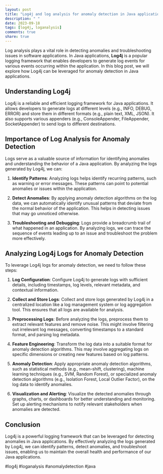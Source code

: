 ```yaml
---
layout: post
title: "Log4j and log analysis for anomaly detection in Java applications"
description: " "
date: 2023-09-18
tags: [log4j, loganalysis]
comments: true
share: true
---
```


Log analysis plays a vital role in detecting anomalies and troubleshooting issues in software applications. In Java applications, **Log4j** is a popular logging framework that enables developers to generate log events for various events occurring within the application. In this blog post, we will explore how Log4j can be leveraged for anomaly detection in Java applications.

## Understanding Log4j

Log4j is a reliable and efficient logging framework for Java applications. It allows developers to generate logs at different levels (e.g., INFO, DEBUG, ERROR) and store them in different formats (e.g., plain text, XML, JSON). It also supports various appenders (e.g., ConsoleAppender, FileAppender, SocketAppender) to send logs to different destinations.

## Importance of Log Analysis for Anomaly Detection

Logs serve as a valuable source of information for identifying anomalies and understanding the behavior of a Java application. By analyzing the logs generated by Log4j, we can:

1. **Identify Patterns**: Analyzing logs helps identify recurring patterns, such as warning or error messages. These patterns can point to potential anomalies or issues within the application.

2. **Detect Anomalies**: By applying anomaly detection algorithms on the log data, we can automatically identify unusual patterns that deviate from the normal behavior of the application. This helps in detecting issues that may go unnoticed otherwise.

3. **Troubleshooting and Debugging**: Logs provide a breadcrumb trail of what happened in an application. By analyzing logs, we can trace the sequence of events leading up to an issue and troubleshoot the problem more effectively.

## Analyzing Log4j Logs for Anomaly Detection

To leverage Log4j logs for anomaly detection, we need to follow these steps:

1. **Log Configuration**: Configure Log4j to generate logs with sufficient details, including timestamps, log levels, relevant metadata, and contextual information.

2. **Collect and Store Logs**: Collect and store logs generated by Log4j in a centralized location like a log management system or log aggregation tool. This ensures that all logs are available for analysis.

3. **Preprocessing Logs**: Before analyzing the logs, preprocess them to extract relevant features and remove noise. This might involve filtering out irrelevant log messages, converting timestamps to a standard format, and parsing log metadata.

4. **Feature Engineering**: Transform the log data into a suitable format for anomaly detection algorithms. This may involve aggregating logs on specific dimensions or creating new features based on log patterns.

5. **Anomaly Detection**: Apply appropriate anomaly detection algorithms, such as statistical methods (e.g., mean-shift, clustering), machine learning techniques (e.g., SVM, Random Forest), or specialized anomaly detection algorithms (e.g., Isolation Forest, Local Outlier Factor), on the log data to identify anomalies.

6. **Visualization and Alerting**: Visualize the detected anomalies through graphs, charts, or dashboards for better understanding and monitoring. Set up alerting mechanisms to notify relevant stakeholders when anomalies are detected.

## Conclusion

Log4j is a powerful logging framework that can be leveraged for detecting anomalies in Java applications. By effectively analyzing the logs generated by Log4j, we can identify patterns, detect anomalies, and troubleshoot issues, enabling us to maintain the overall health and performance of our Java applications.

#log4j #loganalysis #anomalydetection #java